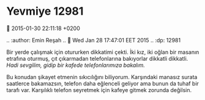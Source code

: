 Yevmiye 12981
=============

:date: 2015-01-30 22:11:18 +0200

.. :author: Emin Reşah
.. :date: Wed Jan 28 17:47:01 EET 2015 
.. :dp: 12981 

Bir yerde çalışmak için otururken dikkatimi çekti. İki kız, iki oğlan
bir masanın etrafına oturmuş, çıt çıkarmadan telefonlarına bakıyorlar
dikkatli dikkatli. *Hadi sevgilim, gidip bir kafede telefonlarımıza
bakalım.*

Bu konudan şikayet etmenin sıkıcılığını biliyorum. Karşındaki manasız
surata saatlerce bakamazsın, telefon daha eğlenceli geliyor ama bunun
da tuhaf bir tarafı var. Karşılıklı telefon seyretmek için kafeye
gitmek zorunda değilsin.

